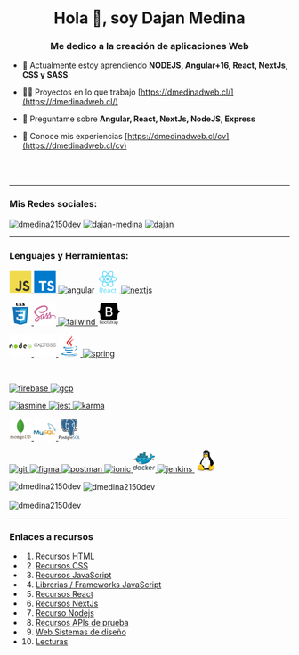 <h1 align="center">Hola 👋, soy Dajan Medina</h1>
<h3 align="center">Me dedico a la creación de aplicaciones Web</h3>

- 🌱 Actualmente estoy aprendiendo **NODEJS, Angular+16, React, NextJs, CSS y SASS**

- 👨‍💻 Proyectos en lo que trabajo [https://dmedinadweb.cl/](https://dmedinadweb.cl/)

<!-- - 📝 Escribo regularmente artículos sobre [https://dmedinadweb.cl/blog](https://dmedinadweb.cl/blog) -->

- 💬 Preguntame sobre **Angular, React, NextJs, NodeJS, Express**

<!-- - 📫 Como contactarme **dmedina2150dev@gmail.com** -->

- 📄 Conoce mis experiencias [https://dmedinadweb.cl/cv](https://dmedinadweb.cl/cv)
<br>
<br>

---

<h3 align="left">Mis Redes sociales:</h3>
<p align="left">

<a href="https://dev.to/dmedina2150dev" target="blank"><img align="center" src="https://raw.githubusercontent.com/rahuldkjain/github-profile-readme-generator/master/src/images/icons/Social/devto.svg" alt="dmedina2150dev" height="30" width="40" /></a>
<a href="https://linkedin.com/in/dajan-medina" target="blank"><img align="center" src="https://raw.githubusercontent.com/rahuldkjain/github-profile-readme-generator/master/src/images/icons/Social/linked-in-alt.svg" alt="dajan-medina" height="30" width="40" /></a>
<a href="https://www.instagram.com/dajanmedinadev/" target="blank"><img align="center" src="https://raw.githubusercontent.com/rahuldkjain/github-profile-readme-generator/master/src/images/icons/Social/instagram.svg" alt="dajan" height="30" width="40" /></a>
</p>

-----

<h3 align="left">Lenguajes y Herramientas:</h3>

<p align="left"> <a href="https://angular.io" target="_blank" rel="noreferrer">
<a href="https://developer.mozilla.org/en-US/docs/Web/JavaScript" target="_blank" rel="noreferrer"> <img src="https://raw.githubusercontent.com/devicons/devicon/master/icons/javascript/javascript-original.svg" alt="javascript" width="40" height="40"/>
</a>
<a href="https://www.typescriptlang.org/" target="_blank" rel="noreferrer"> <img src="https://raw.githubusercontent.com/devicons/devicon/master/icons/typescript/typescript-original.svg" alt="typescript" width="40" height="40"/>
</a>
<img src="https://angular.io/assets/images/logos/angular/angular.svg" alt="angular" width="40" height="40"/>
</a>
<a href="https://reactjs.org/" target="_blank" rel="noreferrer"> <img src="https://raw.githubusercontent.com/devicons/devicon/master/icons/react/react-original-wordmark.svg" alt="react" width="40" height="40"/>
</a>
<a href="https://nextjs.org/" target="_blank" rel="noreferrer"> <img src="https://cdn.worldvectorlogo.com/logos/nextjs-2.svg" alt="nextjs" width="40" height="40"/>
</a>
<!-- <a href="https://reactnative.dev/" target="_blank" rel="noreferrer"> <img src="https://reactnative.dev/img/header_logo.svg" alt="reactnative" width="40" height="40"/>
</a> -->
<br>

<a href="https://www.w3schools.com/css/" target="_blank" rel="noreferrer"> <img src="https://raw.githubusercontent.com/devicons/devicon/master/icons/css3/css3-original-wordmark.svg" alt="css3" width="40" height="40"/>
</a>
<a href="https://sass-lang.com" target="_blank" rel="noreferrer"> <img src="https://raw.githubusercontent.com/devicons/devicon/master/icons/sass/sass-original.svg" alt="sass" width="40" height="40"/>
</a>
<a href="https://tailwindcss.com/" target="_blank" rel="noreferrer"> <img src="https://www.vectorlogo.zone/logos/tailwindcss/tailwindcss-icon.svg" alt="tailwind" width="40" height="40"/>
</a>
<a href="https://getbootstrap.com" target="_blank" rel="noreferrer"> <img src="https://raw.githubusercontent.com/devicons/devicon/master/icons/bootstrap/bootstrap-plain-wordmark.svg" alt="bootstrap" width="40" height="40"/>
</a>
<br>

<a href="https://nodejs.org" target="_blank" rel="noreferrer"> <img src="https://raw.githubusercontent.com/devicons/devicon/master/icons/nodejs/nodejs-original-wordmark.svg" alt="nodejs" width="40" height="40"/>
</a>
<a href="https://expressjs.com" target="_blank" rel="noreferrer"> <img src="https://raw.githubusercontent.com/devicons/devicon/master/icons/express/express-original-wordmark.svg" alt="express" width="40" height="40"/>
</a>
<a href="https://www.java.com" target="_blank" rel="noreferrer"> <img src="https://raw.githubusercontent.com/devicons/devicon/master/icons/java/java-original.svg" alt="java" width="40" height="40"/>
</a>
<a href="https://spring.io/" target="_blank" rel="noreferrer"> <img src="https://www.vectorlogo.zone/logos/springio/springio-icon.svg" alt="spring" width="40" height="40"/>
</a>
<!-- <a href="https://nestjs.com/" target="_blank" rel="noreferrer"> <img src="https://raw.githubusercontent.com/devicons/devicon/master/icons/nestjs/nestjs-plain.svg" alt="nestjs" width="40" height="40"/>
</a> -->
<br>

<a href="https://firebase.google.com/" target="_blank" rel="noreferrer"> <img src="https://www.vectorlogo.zone/logos/firebase/firebase-icon.svg" alt="firebase" width="40" height="40"/>
</a>
<a href="https://cloud.google.com" target="_blank" rel="noreferrer"> <img src="https://www.vectorlogo.zone/logos/google_cloud/google_cloud-icon.svg" alt="gcp" width="40" height="40"/>
</a>

<a href="https://jasmine.github.io/" target="_blank" rel="noreferrer"> <img src="https://www.vectorlogo.zone/logos/jasmine/jasmine-icon.svg" alt="jasmine" width="40" height="40"/>
</a>
<a href="https://jestjs.io" target="_blank" rel="noreferrer"> <img src="https://www.vectorlogo.zone/logos/jestjsio/jestjsio-icon.svg" alt="jest" width="40" height="40"/>
</a>
<a href="https://karma-runner.github.io/latest/index.html" target="_blank" rel="noreferrer"> <img src="https://raw.githubusercontent.com/detain/svg-logos/780f25886640cef088af994181646db2f6b1a3f8/svg/karma.svg" alt="karma" width="40" height="40"/>
</a>
<br>

<a href="https://www.mongodb.com/" target="_blank" rel="noreferrer"> <img src="https://raw.githubusercontent.com/devicons/devicon/master/icons/mongodb/mongodb-original-wordmark.svg" alt="mongodb" width="40" height="40"/>
</a>
<a href="https://www.mysql.com/" target="_blank" rel="noreferrer"> <img src="https://raw.githubusercontent.com/devicons/devicon/master/icons/mysql/mysql-original-wordmark.svg" alt="mysql" width="40" height="40"/>
</a>
<a href="https://www.postgresql.org" target="_blank" rel="noreferrer"> <img src="https://raw.githubusercontent.com/devicons/devicon/master/icons/postgresql/postgresql-original-wordmark.svg" alt="postgresql" width="40" height="40"/>
</a>
<br>

<a href="https://git-scm.com/" target="_blank" rel="noreferrer"> <img src="https://www.vectorlogo.zone/logos/git-scm/git-scm-icon.svg" alt="git" width="40" height="40"/>
</a>
<a href="https://www.figma.com/" target="_blank" rel="noreferrer"> <img src="https://www.vectorlogo.zone/logos/figma/figma-icon.svg" alt="figma" width="40" height="40"/>
</a>
<a href="https://postman.com" target="_blank" rel="noreferrer"> <img src="https://www.vectorlogo.zone/logos/getpostman/getpostman-icon.svg" alt="postman" width="40" height="40"/>
</a>
<a href="https://ionicframework.com" target="_blank" rel="noreferrer"> <img src="https://upload.wikimedia.org/wikipedia/commons/d/d1/Ionic_Logo.svg" alt="ionic" width="40" height="40"/>
</a>
<a href="https://www.docker.com/" target="_blank" rel="noreferrer"> <img src="https://raw.githubusercontent.com/devicons/devicon/master/icons/docker/docker-original-wordmark.svg" alt="docker" width="40" height="40"/>
</a>
<a href="https://www.jenkins.io" target="_blank" rel="noreferrer"> <img src="https://www.vectorlogo.zone/logos/jenkins/jenkins-icon.svg" alt="jenkins" width="40" height="40"/>
</a>
<a href="https://www.linux.org/" target="_blank" rel="noreferrer"> <img src="https://raw.githubusercontent.com/devicons/devicon/master/icons/linux/linux-original.svg" alt="linux" width="40" height="40"/>
</a>
<br>
</p>

<p><img align="left" src="https://github-readme-stats.vercel.app/api/top-langs?username=dmedina2150dev&show_icons=true&locale=en&layout=compact" alt="dmedina2150dev" /></p>

<p>&nbsp;<img align="center" src="https://github-readme-stats.vercel.app/api?username=dmedina2150dev&show_icons=true&locale=en" alt="dmedina2150dev" /></p>

<p><img align="center" src="https://github-readme-streak-stats.herokuapp.com/?user=dmedina2150dev&" alt="dmedina2150dev" /></p>

----

<h3 align="left">Enlaces a recursos</h3>

- 1. [Recursos HTML](https://gist.github.com/dmedina2150dev/c9a21ffcf187c506d0617a731f430557)
- 2. [Recursos CSS](https://gist.github.com/dmedina2150dev/c5a9b1686494f318b8cd44dcc4cb6f03)
- 3. [Recursos JavaScript](https://gist.github.com/dmedina2150dev/089bd0290352bc4c39be8fa7b916e328)
- 4. [Librerias / Frameworks JavaScript](https://gist.github.com/dmedina2150dev/fe93190d9fe66a653115825093ebcefe)
- 5. [Recursos React](https://gist.github.com/dmedina2150dev/6baa4696a3fbda2699cdaa009d5a8784)
- 6. [Recursos NextJs](https://gist.github.com/dmedina2150dev/d6aa9209702ef952bf37083ce773cb6f)
- 7. [Recurso Nodejs](https://gist.github.com/dmedina2150dev/038bff58ef2fef1d2b51b7749400bafd)
- 8. [Recursos APIs de prueba](https://gist.github.com/dmedina2150dev/eb33aa613b8c03bca8f5d803346d127a)
- 9. [Web Sistemas de diseño](https://gist.github.com/dmedina2150dev/906dd689f4f67fa93b1cc5147295713a)
- 10. [Lecturas](https://gist.github.com/dmedina2150dev/e990e781431c9aa80be5060f1b2b69b5)

<!---
dmedina2150dev/dmedina2150dev is a ✨ special ✨ repository because its `README.md` (this file) appears on your GitHub profile.
You can click the Preview link to take a look at your changes.
--->

<!-- 
<a href="https://www.cypress.io" target="_blank" rel="noreferrer"> <img src="https://raw.githubusercontent.com/simple-icons/simple-icons/6e46ec1fc23b60c8fd0d2f2ff46db82e16dbd75f/icons/cypress.svg" alt="cypress" width="40" height="40"/>
</a>

<a href="https://flutter.dev" target="_blank" rel="noreferrer"> <img src="https://www.vectorlogo.zone/logos/flutterio/flutterio-icon.svg" alt="flutter" width="40" height="40"/>
</a>

<a href="https://kubernetes.io" target="_blank" rel="noreferrer"> <img src="https://www.vectorlogo.zone/logos/kubernetes/kubernetes-icon.svg" alt="kubernetes" width="40" height="40"/>
</a>
-->
